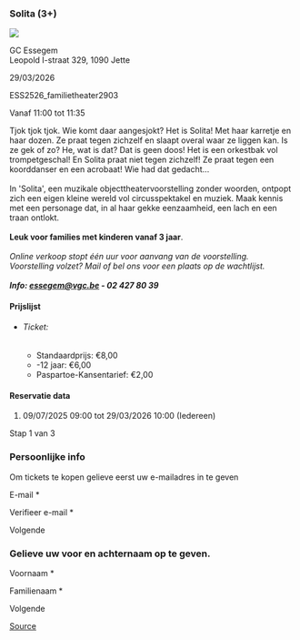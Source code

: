 ### Solita (3+)

![](https://s3-eu-west-1.amazonaws.com/os-kwdo/prod/vgc/images/activity/686e8c4b2367a_Solita_©_Antoinette_Chaudron_%283%29.jpg)

GC Essegem  
Leopold I-straat 329, 1090 Jette

29/03/2026

ESS2526_familietheater2903

Vanaf 11:00 tot 11:35

Tjok tjok tjok. Wie komt daar aangesjokt? Het is Solita! Met haar karretje en haar dozen. Ze praat tegen zichzelf en slaapt overal waar ze liggen kan. Is ze gek of zo? He, wat is dat? Dat is geen doos! Het is een orkestbak vol trompetgeschal! En Solita praat niet tegen zichzelf! Ze praat tegen een koorddanser en een acrobaat! Wie had dat gedacht...  
<br/>In 'Solita', een muzikale objecttheatervoorstelling zonder woorden, ontpopt zich een eigen kleine wereld vol circusspektakel en muziek. Maak kennis met een personage dat, in al haar gekke eenzaamheid, een lach en een traan ontlokt.  
<br/>**Leuk voor families met kinderen vanaf 3 jaar**.  
<br/>*Online verkoop stopt één uur voor aanvang van de voorstelling.  
Voorstelling volzet? Mail of bel ons voor een plaats op de wachtlijst.  
<br/>**Info: [essegem@vgc.be](mailto:essegem@vgc.be) - 02 427 80 39***  

#### Prijslijst

* ###### Ticket:
    
    * Standaardprijs: €8,00
    * \-12 jaar: €6,00
    * Paspartoe-Kansentarief: €2,00

  

#### Reservatie data

1.  09/07/2025 09:00 tot 29/03/2026 10:00 (Iedereen)

Stap 1 van 3

 

### Persoonlijke info

Om tickets te kopen gelieve eerst uw e-mailadres in te geven

  

E-mail \* 

Verifieer e-mail \* 

Volgende

### Gelieve uw voor en achternaam op te geven.

Voornaam \* 

Familienaam \* 

Volgende

[Source](https://tickets.vgc.be/ticketingActivity/subscribe/ESS2526_familietheater2903)